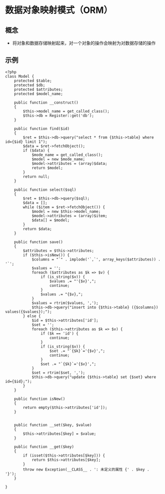 # 数据对象映射模式（ORM）

## 概念
- 将对象和数据存储映射起来，对一个对象的操作会映射为对数据存储的操作

## 示例

    <?php
    class Model {
        protected $table;
        protected $db;
        protected $attributes;
        protected $model_name;

        public function __construct()
        {
            $this->model_name = get_called_class();
            $this->db = Register::get('db');
        }

        public function find($id)
        {
            $ret = $this->db->query("select * from {$this->table} where id={$id} limit 1");
            $data = $ret->fetchObject();
            if ($data) {
                $mode_name = get_called_class();
                $model = new $mode_name;
                $model->attributes = (array)$data;
                return $model;
            }
            return null;
        }

        public function select($sql)
        {
            $ret = $this->db->query($sql);
            $data = [];
            while ($item = $ret->fetchObject()) {
                $model = new $this->model_name;
                $model->attributes = (array)$item;
                $data[] = $model;
            }
            return $data;
        }

        public function save()
        {
            $attributes = $this->attributes;
            if ($this->isNew()) {
                $columns = "`" . implode('`,`', array_keys($attributes)) . '`';
                $values = '';
                foreach ($attributes as $k => $v) {
                    if (is_string($v)) {
                        $values .= "'{$v}',";
                        continue;
                    }
                    $values .= "{$v},";
                }
                $values = rtrim($values, ',');
                $this->db->query("insert into {$this->table} ({$columns}) values({$values});");
            } else {
                $id = $this->attributes['id'];
                $set = '';
                foreach ($this->attributes as $k => $v) {
                    if ($k == 'id') {
                        continue;
                    }
                    if (is_string($v)) {
                        $set .= "`{$k}`='{$v}',";
                        continue;
                    }
                    $set .= "`{$k}`='{$v}',";
                }
                $set = rtrim($set, ',');
                $this->db->query("update {$this->table} set {$set} where id={$id};");
            }
        }

        public function isNew()
        {
            return empty($this->attributes['id']);
        }


        public function __set($key, $value)
        {
            $this->attributes[$key] = $value;
        }

        public function __get($key)
        {
            if (isset($this->attributes[$key])) {
                return $this->attributes[$key];
            }
            throw new Exception(__CLASS__ . ': 未定义的属性 {' . $key . '}');
        }

    }